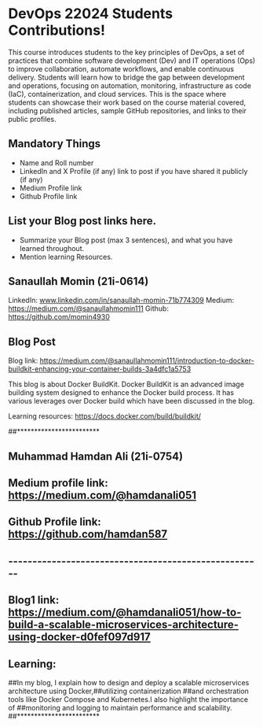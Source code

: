 # DevOps 22024 Students Contributions! 

This course introduces students to the key principles of DevOps, a set of practices that combine software development (Dev) and IT operations (Ops) to improve collaboration, automate workflows, and enable continuous delivery. Students will learn how to bridge the gap between development and operations, focusing on automation, monitoring, infrastructure as code (IaC), containerization, and cloud services. This is the space where students can showcase their work based on the course material covered, including published articles, sample GitHub repositories, and links to their public profiles.

## Mandatory Things
- Name and Roll number
- LinkedIn and X Profile (if any) link to post if you have shared it publicly (if any)
- Medium Profile link
- Github Profile link

## List your Blog post links here.
- Summarize your Blog post (max 3 sentences), and what you have learned throughout.
- Mention learning Resources. 

## Sanaullah Momin (21i-0614)

LinkedIn: www.linkedin.com/in/sanaullah-momin-71b774309
Medium: https://medium.com/@sanaullahmomin111
Github: https://github.com/momin4930

## Blog Post
Blog link: https://medium.com/@sanaullahmomin111/introduction-to-docker-buildkit-enhancing-your-container-builds-3a4dfc1a5753

This blog is about Docker BuildKit. Docker BuildKit is an advanced image building system designed to enhance the Docker build process. It has various leverages over Docker build which have been discussed in the blog.

Learning resources: https://docs.docker.com/build/buildkit/

##************************
## Muhammad Hamdan Ali (21i-0754)
## Medium profile link: https://medium.com/@hamdanali051
## Github Profile link: https://github.com/hamdan587
## -----------------------------------------------------
## Blog1 link: https://medium.com/@hamdanali051/how-to-build-a-scalable-microservices-architecture-using-docker-d0fef097d917
## Learning: 
##In my blog, I explain how to design and deploy a scalable microservices architecture using Docker,##utilizing containerization 
##and orchestration tools like Docker Compose and Kubernetes.I also highlight the importance of ##monitoring and logging to maintain performance and scalability.
##************************